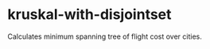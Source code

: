 kruskal-with-disjointset
========================

Calculates minimum spanning tree of flight cost over cities.
